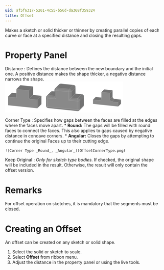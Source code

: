 ```yaml
---
uid: af5f6317-5201-4c55-b56d-da368f359324
title: Offset
---
```

Makes a sketch or solid thicker or thinner by creating parallel copies of each curve or face at a specified distance and closing the resulting gaps.

# Property Panel
Distance
:   Defines the distance between the new boundary and the initial one. A positive distance makes the shape thicker, a negative distance narrows the shape.
    ![Original, Positive Distance, Negative Distance](OffsetDistanceSign.png)

Corner Type
:   Specifies how gaps between the faces are filled at the edges where the faces move apart.
    * __Round:__ The gaps will be filled with round faces to connect the faces. This also applies to gaps caused by negative distance in concave corners.
    * __Angular:__ Closes the gaps by attempting to continue the original Faces up to their cutting edge.

    ![Corner Type _Round_, _Angular_](OffsetCornerType.png)

Keep Original
:   _Only for sketch type bodies._
    If checked, the original shape will be included in the result. Otherwise, the result will only contain the offset version.

# Remarks
For offset operation on sketches, it is mandatory that the segments must be closed.

# Creating an Offset
An offset can be created on any sketch or solid shape.

1. Select the solid or sketch to scale.
2. Select __Offset__ from ribbon menu.
3. Adjust the distance in the property panel or using the live tools.
